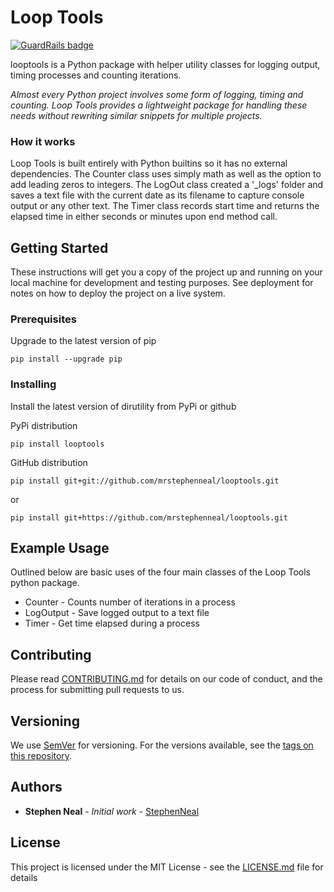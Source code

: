 # Loop Tools

[![GuardRails badge](https://badges.production.guardrails.io/sfneal/looptools.svg)](https://www.guardrails.io)

looptools is a Python package with helper utility classes for logging output, timing processes and counting iterations.

_Almost every Python project involves some form of logging, timing and counting.  Loop Tools provides a lightweight package for handling these needs without rewriting similar snippets for multiple projects._


### How it works

Loop Tools is built entirely with Python builtins so it has no external dependencies.  The Counter class uses simply math as well as the option to add leading zeros to integers.  The LogOut class created a '_logs' folder and saves a text file with the current date as its filename to capture console output or any other text.  The Timer class records start time and returns the elapsed time in either seconds or minutes upon end method call.

## Getting Started

These instructions will get you a copy of the project up and running on your local machine for development and testing purposes. See deployment for notes on how to deploy the project on a live system.

### Prerequisites

Upgrade to the latest version of pip

```
pip install --upgrade pip
```

### Installing

Install the latest version of dirutility from PyPi or github

PyPi distribution

```
pip install looptools
```

GitHub distribution

```
pip install git+git://github.com/mrstephenneal/looptools.git
```
or

```
pip install git+https://github.com/mrstephenneal/looptools.git
```

## Example Usage

Outlined below are basic uses of the four main classes of the Loop Tools python package.

* Counter - Counts number of iterations in a process
* LogOutput - Save logged output to a text file
* Timer - Get time elapsed during a process

## Contributing

Please read [CONTRIBUTING.md](https://github.com/mrstephenneal/psdconvert/blob/master/CONTRIBUTING.md) for details on our code of conduct, and the process for submitting pull requests to us.

## Versioning

We use [SemVer](http://semver.org/) for versioning. For the versions available, see the [tags on this repository](https://github.com/psdconvert/tags). 

## Authors

* **Stephen Neal** - *Initial work* - [StephenNeal](https://github.com/mrstephenneal)

## License

This project is licensed under the MIT License - see the [LICENSE.md](LICENSE.md) file for details
